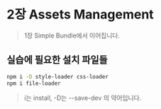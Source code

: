 # 2장 Assets Management

> 1장 Simple Bundle에서 이어집니다.

## 실습에 필요한 설치 파일들

```bash
npm i -D style-loader css-loader 
npm i file-loader
```

> i는 install, -D는 --save-dev 의 약어입니다.

